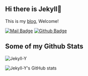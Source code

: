 ## Hi there is Jekyll👋

This is my [blog](https://jekyll-y.github.io/), Welcome!

[![Mail Badge](https://img.shields.io/badge/-2899309225@qq.com-c14438?style=flat&logo=Gmail&logoColor=white&link=mailto:2899309225@qq.com)](mailto:2899309225@qq.com)
[![Github Badge](https://img.shields.io/badge/-Jekyll-grey?style=flat&logo=github&logoColor=white&link=https://github.com/Jekyll-Y/)](https://www.github.com/Jekyll-Y/)
## Some of my Github Stats
<p align=left> <img src=https://komarev.com/ghpvc/?username=Jekyll-Y alt=Jekyll-Y /> </p>

![Jekyll-Y's GitHub stats](https://github-readme-stats.vercel.app/api?username=Jekyll-Y&show_icons=true&theme=dracula)
